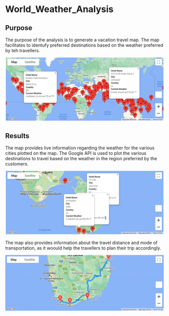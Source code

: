 # World_Weather_Analysis

## Purpose

The purpose of the analysis is to generate a vacation travel map. The map facilitates to identufy preferred destinations based on the weather preferred by teh travellers.

![This is an image](https://github.com/Josna-Aykkara/World_Weather_Analysis/blob/main/Vacation_Search/WeatherPy_maps.JPG)

## Results

The map provides live information regarding the weather for the various cities plotted on the map. The Google API is used to plot the various destinations to travel based on the weather in the region preferred by the customers.

![This is an image](https://github.com/Josna-Aykkara/World_Weather_Analysis/blob/main/Vacation_Itinerary/WeatherPy_travel_map_markers.JPG)

The map also provides information about the travel distance and mode of transportation, as it woould help the travellers to plan their trip accordingly.

![This is an image](https://github.com/Josna-Aykkara/World_Weather_Analysis/blob/main/Vacation_Itinerary/WeatherPy_travel_map.JPG)
